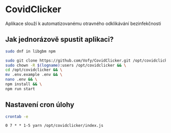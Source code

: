 # CovidClicker
Aplikace slouží k automatizovanému otravného odklikávání bezinfekčnosti

## Jak jednorázově spustit aplikaci?
```bash
sudo dnf in libgbm npm
```
```bash
sudo git clone https://github.com/Vofy/CovidClicker.git /opt/covidclicker && \
sudo chown -R $(logname):users /opt/covidclicker && \
cd /opt/covidclicker && \
mv .env.example .env && \
nano .env && \
npm install && \
npm run start
```

## Nastavení cron úlohy
```bash
crontab -e
```
```cron
0 7 * * 1-5 yarn /opt/covidclicker/index.js
```
